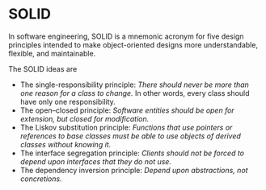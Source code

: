 # SOLID

In software engineering, SOLID is a mnemonic acronym for five design principles intended to make object-oriented designs more understandable, flexible, and maintainable.

The SOLID ideas are

- The single-responsibility principle: *There should never be more than one reason for a class to change.* In other words, every class should have only one responsibility.
- The open–closed principle: *Software entities should be open for extension, but closed for modification.*
- The Liskov substitution principle: *Functions that use pointers or references to base classes must be able to use objects of derived classes without knowing it.*
- The interface segregation principle: *Clients should not be forced to depend upon interfaces that they do not use.*
- The dependency inversion principle: *Depend upon abstractions, not concretions.*
